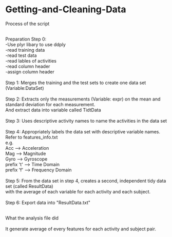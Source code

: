 Getting-and-Cleaning-Data
=========================

Process of the script<BR><BR>

Preparation Step 0: <BR>
-Use plyr libary to use ddply <BR>
-read training data<BR>
-read test data<BR>
-read lables of activities<BR>
-read column header<BR>
-assign column header<BR>
<BR>
Step 1: Merges the training and the test sets to create one data set (Variable:DataSet)<BR>
<BR>
Step 2: Extracts only the measurements (Variable: expr) on the mean and standard deviation for each measurement.<BR>
And extract data into variable called TidtData<BR>
<BR>
Step 3: Uses descriptive activity names to name the activities in the data set<BR>
<BR>
Step 4: Appropriately labels the data set with descriptive variable names. <BR>
        Refer to features_info.txt<BR>
        e.g.  <BR>
              Acc --> Acceleration<BR>
              Mag --> Magnitude<BR>
              Gyro -->  Gyroscope<BR>
              prefix 't' --> Time Domain<BR>
              prefix 'f' --> Frequency Domain<BR>
<BR>
Step 5: From the data set in step 4, creates a second, independent tidy data set (called ResultData)<BR>
with the average of each variable for each activity and each subject.<BR>
<BR>
Step 6: Export data into "ResultData.txt" <BR>
<BR>

What the analysis file did<BR><BR>
It generate average of every features for each activity and subject pair.
